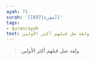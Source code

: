 ```yaml
---
ayah: 71
surah: '[[037|سورة]]'
tags:
- quran/ayah
text: ولقد ضل قبلهم أكثر الأولين
---
```

> ولقد ضل قبلهم أكثر الأولين
